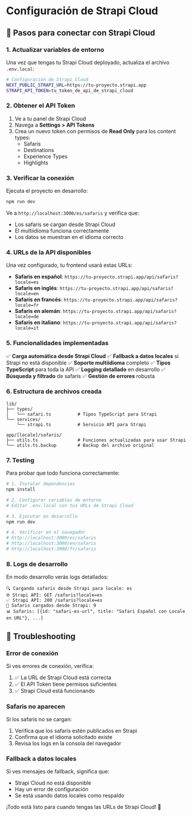# Configuración de Strapi Cloud

## 🚀 Pasos para conectar con Strapi Cloud

### 1. Actualizar variables de entorno

Una vez que tengas tu Strapi Cloud deployado, actualiza el archivo `.env.local`:

```bash
# Configuración de Strapi Cloud
NEXT_PUBLIC_STRAPI_URL=https://tu-proyecto.strapi.app
STRAPI_API_TOKEN=tu_token_de_api_de_strapi_cloud
```

### 2. Obtener el API Token

1. Ve a tu panel de Strapi Cloud
2. Navega a **Settings > API Tokens**
3. Crea un nuevo token con permisos de **Read Only** para los content types:
   - Safaris
   - Destinations  
   - Experience Types
   - Highlights

### 3. Verificar la conexión

Ejecuta el proyecto en desarrollo:

```bash
npm run dev
```

Ve a `http://localhost:3000/es/safaris` y verifica que:
- Los safaris se cargan desde Strapi Cloud
- El multiidioma funciona correctamente
- Los datos se muestran en el idioma correcto

### 4. URLs de la API disponibles

Una vez configurado, tu frontend usará estas URLs:

- **Safaris en español**: `https://tu-proyecto.strapi.app/api/safaris?locale=es`
- **Safaris en inglés**: `https://tu-proyecto.strapi.app/api/safaris?locale=en`
- **Safaris en francés**: `https://tu-proyecto.strapi.app/api/safaris?locale=fr`
- **Safaris en alemán**: `https://tu-proyecto.strapi.app/api/safaris?locale=de`
- **Safaris en italiano**: `https://tu-proyecto.strapi.app/api/safaris?locale=it`

### 5. Funcionalidades implementadas

✅ **Carga automática desde Strapi Cloud**
✅ **Fallback a datos locales** si Strapi no está disponible
✅ **Soporte multiidioma** completo
✅ **Tipos TypeScript** para toda la API
✅ **Logging detallado** en desarrollo
✅ **Búsqueda y filtrado** de safaris
✅ **Gestión de errores** robusta

### 6. Estructura de archivos creada

```
lib/
├── types/
│   └── safari.ts          # Tipos TypeScript para Strapi
└── services/
    └── strapi.ts          # Servicio API para Strapi

app/[locale]/safaris/
├── utils.ts               # Funciones actualizadas para usar Strapi
└── utils.ts.backup        # Backup del archivo original
```

### 7. Testing

Para probar que todo funciona correctamente:

```bash
# 1. Instalar dependencias
npm install

# 2. Configurar variables de entorno
# Editar .env.local con tus URLs de Strapi Cloud

# 3. Ejecutar en desarrollo
npm run dev

# 4. Verificar en el navegador
# http://localhost:3000/es/safaris
# http://localhost:3000/en/safaris
# http://localhost:3000/fr/safaris
```

### 8. Logs de desarrollo

En modo desarrollo verás logs detallados:

```
🔍 Cargando safaris desde Strapi para locale: es
🌐 Strapi API: GET /safaris?locale=es
✅ Strapi API: 200 /safaris?locale=es
🎯 Safaris cargados desde Strapi: 9
📊 Safaris: [{id: "safari-es-url", title: "Safari Español con Locale en URL"}, ...]
```

## 🔧 Troubleshooting

### Error de conexión
Si ves errores de conexión, verifica:
1. ✅ La URL de Strapi Cloud está correcta
2. ✅ El API Token tiene permisos suficientes
3. ✅ Strapi Cloud está funcionando

### Safaris no aparecen
Si los safaris no se cargan:
1. Verifica que los safaris estén publicados en Strapi
2. Confirma que el idioma solicitado existe
3. Revisa los logs en la consola del navegador

### Fallback a datos locales
Si ves mensajes de fallback, significa que:
- Strapi Cloud no está disponible
- Hay un error de configuración
- Se está usando datos locales como respaldo

¡Todo está listo para cuando tengas las URLs de Strapi Cloud! 🎉
